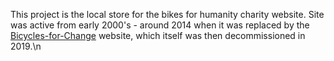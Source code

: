 This project is the local store for the bikes for humanity charity website.  Site was active from early 2000's - around 2014 when it was replaced by the [Bicycles-for-Change](https://github.com/ajcryan/Bicycles-for-Change) website, which itself was then decommissioned in 2019.\n
